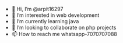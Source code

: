 - 👋 Hi, I’m @arpit16297
- 👀 I’m interested in web development
- 🌱 I’m currently learning java
- 💞️ I’m looking to collaborate on php projects
- 📫 How to reach me whatsapp-7070707088

<!---
arpit16297/arpit16297 is a ✨ special ✨ repository because its `README.md` (this file) appears on your GitHub profile.
You can click the Preview link to take a look at your changes.
--->
